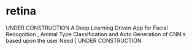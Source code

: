 # retina
UNDER CONSTRUCTION
A Deep Learning Driven App for Facial Recognition , Animal Type Classification and Auto Generation of CNN's based upon the user Need | UNDER CONSTRUCTION
